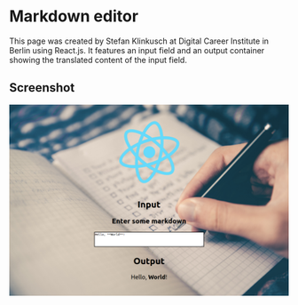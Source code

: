 # Markdown editor

This page was created by Stefan Klinkusch at Digital Career Institute in Berlin using React.js. It features an input field and an output container showing the translated content of the input field.

## Screenshot

<img src="./Screenshot.png">